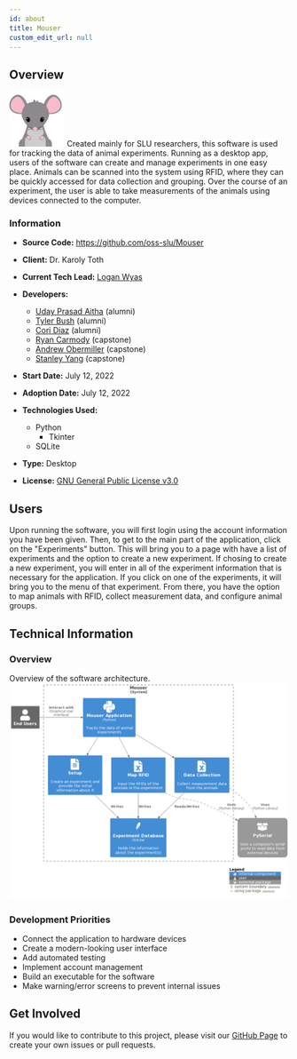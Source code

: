 ```yaml
---
id: about
title: Mouser
custom_edit_url: null
---
```


## Overview

![Alt](100x100.png) Created mainly for SLU researchers, this software is used for tracking the data of animal experiments. Running as a desktop app, users of the software can create and manage experiments in one easy place. Animals can be scanned into the system using RFID, where they can be quickly accessed for data collection and grouping. Over the course of an experiment, the user is able to take measurements of the animals using devices connected to the computer.

### Information

- **Source Code:** <https://github.com/oss-slu/Mouser>
- **Client:** Dr. Karoly Toth
- **Current Tech Lead:** [Logan Wyas](https://github.com/loganwyas)
- **Developers:**

  - [Uday Prasad Aitha](https://github.com/aithaprasad) (alumni)
  - [Tyler Bush](https://github.com/tbush03) (alumni)
  - [Cori Diaz](https://github.com/coridiaz) (alumni)
  - [Ryan Carmody](https://github.com/rc10283) (capstone)
  - [Andrew Obermiller](https://github.com/aobermiller) (capstone)
  - [Stanley Yang](https://github.com/stanleyyang2001) (capstone)

- **Start Date:** July 12, 2022
- **Adoption Date:** July 12, 2022
- **Technologies Used:**
  - Python
    - Tkinter
  - SQLite
- **Type:** Desktop
- **License:** [GNU General Public License v3.0](https://opensource.org/license/gpl-3-0/)

## Users

Upon running the software, you will first login using the account information you have been given. Then, to get to the main part of the application, click on the "Experiments" button. This will bring you to a page with have a list of experiments and the option to create a new experiment. If chosing to create a new experiment, you will enter in all of the experiment information that is necessary for the application. If you click on one of the experiments, it will bring you to the menu of that experiment. From there, you have the option to map animals with RFID, collect measurement data, and configure animal groups.

## Technical Information

### Overview

Overview of the software architecture.
![Software Architecture](architecture.png)

### Development Priorities

- Connect the application to hardware devices
- Create a modern-looking user interface
- Add automated testing
- Implement account management
- Build an executable for the software
- Make warning/error screens to prevent internal issues

## Get Involved

If you would like to contribute to this project, please visit our [GitHub Page](https://github.com/oss-slu/Mouser) to create your own issues or pull requests.
